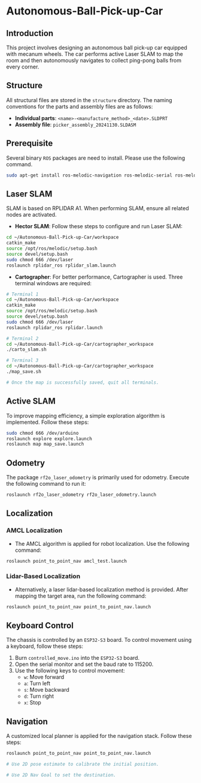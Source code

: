 # Autonomous-Ball-Pick-up-Car

## Introduction

This project involves designing an autonomous ball pick-up car equipped with mecanum wheels. The car performs active Laser SLAM to map the room and then autonomously navigates to collect ping-pong balls from every corner.

## Structure

All structural files are stored in the `structure` directory. The naming conventions for the parts and assembly files are as follows:

- **Individual parts**: `<name>-<manufacture_method>_<date>.SLDPRT`
- **Assembly file**: `picker_assembly_20241130.SLDASM`

## Prerequisite

Several binary `ROS` packages are need to install. Please use the following command.

```bash
sudo apt-get install ros-melodic-navigation ros-melodic-serial ros-melodic-usb-cam
```

## Laser SLAM

SLAM is based on RPLIDAR A1. When performing SLAM, ensure all related nodes are activated.

- **Hector SLAM**: Follow these steps to configure and run Laser SLAM:

```bash
cd ~/Autonomous-Ball-Pick-up-Car/workspace
catkin_make
source /opt/ros/melodic/setup.bash
source devel/setup.bash
sudo chmod 666 /dev/laser
roslaunch rplidar_ros rplidar_slam.launch
```

- **Cartographer**: For better performance, Cartographer is used. Three terminal windows are required:

```bash
# Terminal 1
cd ~/Autonomous-Ball-Pick-up-Car/workspace
catkin_make
source /opt/ros/melodic/setup.bash
source devel/setup.bash
sudo chmod 666 /dev/laser
roslaunch rplidar_ros rplidar.launch

# Terminal 2
cd ~/Autonomous-Ball-Pick-up-Car/cartographer_workspace
./carto_slam.sh

# Terminal 3
cd ~/Autonomous-Ball-Pick-up-Car/cartographer_workspace
./map_save.sh

# Once the map is successfully saved, quit all terminals.
```

## Active SLAM

To improve mapping efficiency, a simple exploration algorithm is implemented. Follow these steps:

```bash
sudo chmod 666 /dev/arduino
roslaunch explore explore.launch
roslaunch map map_save.launch
```

## Odometry

The package `rf2o_laser_odometry` is primarily used for odometry. Execute the following command to run it:

```bash
roslaunch rf2o_laser_odometry rf2o_laser_odometry.launch
```

## Localization

### AMCL Localization

- The AMCL algorithm is applied for robot localization. Use the following command:

```bash
roslaunch point_to_point_nav amcl_test.launch
```

### Lidar-Based Localization

- Alternatively, a laser lidar-based localization method is provided. After mapping the target area, run the following command:

```bash
roslaunch point_to_point_nav point_to_point_nav.launch
```


## Keyboard Control

The chassis is controlled by an `ESP32-S3` board. To control movement using a keyboard, follow these steps:

1. Burn `controlled_move.ino` into the `ESP32-S3` board.
2. Open the serial monitor and set the baud rate to 115200.
3. Use the following keys to control movement:
   - `w`: Move forward
   - `a`: Turn left
   - `s`: Move backward
   - `d`: Turn right
   - `x`: Stop

## Navigation

A customized local planner is applied for the navigation stack. Follow these steps:

```bash
roslaunch point_to_point_nav point_to_point_nav.launch

# Use 2D pose estimate to calibrate the initial position.

# Use 2D Nav Goal to set the destination.
```